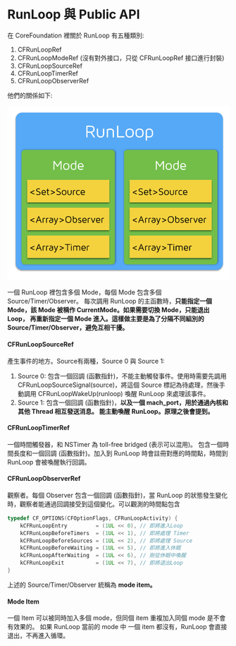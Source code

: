 # RunLoop 與 Public API

在 CoreFoundation 裡關於 RunLoop 有五種類別:

1. CFRunLoopRef
2. CFRunLoopModeRef \(沒有對外接口，只從 CFRunLoopRef 接口進行封裝\)
3. CFRunLoopSourceRef
4. CFRunLoopTimerRef
5. CFRunLoopObserverRef

他們的關係如下:

![](.gitbook/assets/runloop_0.png)

一個 RunLoop 裡包含多個 Mode，每個 Mode 包含多個 Source/Timer/Observer。 每次調用 RunLoop 的主函數時，**只能指定一個 Mode，該 Mode 被稱作 CurrentMode。如果需要切換 Mode，只能退出 Loop， 再重新指定一個 Mode 進入。這樣做主要是為了分隔不同組別的 Source/Timer/Observer，避免互相干擾。**

#### **CFRunLoopSourceRef** 

產生事件的地方。Source有兩種，Source 0 與 Source 1:

1. Source 0: 包含一個回調 \(函數指針\)，不能主動觸發事件。使用時需要先調用 CFRunLoopSourceSignal\(source\)，將這個 Source 標記為待處理，然後手動調用 CFRunLoopWakeUp\(runloop\) 喚醒 RunLoop 來處理該事件。
2. Source 1: 包含一個回調 \(函數指針\)，**以及一個 mach\_port，用於通過內核和其他 Thread 相互發送消息。 能主動喚醒 RunLoop。原理之後會提到。**

#### CFRunLoopTimerRef

一個時間觸發器，和 NSTimer 為 toll-free bridged \(表示可以混用\)。 包含一個時間長度和一個回調 \(函數指針\)。加入到 RunLoop 時會註冊對應的時間點，時間到 RunLoop 會被喚醒執行回調。

#### CFRunLoopObserverRef

觀察者。每個 Observer 包含一個回調 \(函數指針\)，當 RunLoop 的狀態發生變化時，觀察者能通過回調接受到這個變化。可以觀測的時間點包含

```c
typedef CF_OPTIONS(CFOptionFlags, CFRunLoopActivity) {
    kCFRunLoopEntry         = (1UL << 0), // 即將進入Loop
    kCFRunLoopBeforeTimers  = (1UL << 1), // 即將處理 Timer
    kCFRunLoopBeforeSources = (1UL << 2), // 即將處理 Source
    kCFRunLoopBeforeWaiting = (1UL << 5), // 即將進入休眠
    kCFRunLoopAfterWaiting  = (1UL << 6), // 剛從休眠中喚醒
    kCFRunLoopExit          = (1UL << 7), // 即將退出Loop
}
```

上述的 Source/Timer/Observer 統稱為 **mode item。**

#### Mode Item

一個 Item 可以被同時加入多個 mode，但同個 item 重複加入同個 mode 是不會有效果的。 如果 RunLoop 當前的 mode 中 一個 item 都沒有，RunLoop 會直接退出，不再進入循環。

